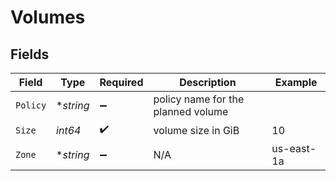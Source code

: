 # Volumes


## Fields

| Field                              | Type                               | Required                           | Description                        | Example                            |
| ---------------------------------- | ---------------------------------- | ---------------------------------- | ---------------------------------- | ---------------------------------- |
| `Policy`                           | **string*                          | :heavy_minus_sign:                 | policy name for the planned volume |                                    |
| `Size`                             | *int64*                            | :heavy_check_mark:                 | volume size in GiB                 | 10                                 |
| `Zone`                             | **string*                          | :heavy_minus_sign:                 | N/A                                | us-east-1a                         |